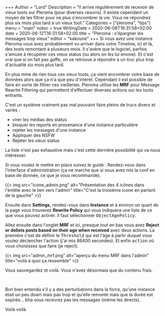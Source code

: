 +++
Author = "Lord"
Description = "Il arrive régulièrement de recevoir de vieux toots sur Pleroma (pour diverses raisons). Il existe cependant un moyen de les filtrer pour ne plus s'encombrer la vie. Vous ne répondrez plus six mois plus tard à un vieux toot."
Categories = ["pleroma", "tips"]
menu = "main"
notoc = true
WritingDate = 2020-06-08T16:31:58+02:00
date = 2020-06-12T16:31:58+02:00
title = "Pleroma : s'épargner les messages trop vieux"
editor = "kakoune"
+++
Si vous avez une instance Pleroma vous avez probablement vu arriver dans votre Timeline, ici et là, des toots remontant à plusieurs mois.
Il s'avère que le logiciel, parfois s'amuse à récupérer ces vieux status (ou alors on les lui envoie).
Et c'est vrai que si on fait pas gaffe, on se retrouve à répondre à un truc plus trop d'actualité six mois plus tard.

En plus mine de rien tous ces vieux toots, ça vient encombrer votre base de données alors que ça n'a que peu d'intéret.
Cependant il est possible de faire en sorte de filtrer ces vieilleries.
Pleroma utilise les **MRF** pour Message Rewrite Filtering qui permettent d'effectuer diverses actions sur les toots entrants.

C'est un système vraiment pas mal pouvaint faire pleins de trucs divers et variés :

  - virer les médias des status
  - bloquer les reports en provenance d'une instance particulière
  - rejeter les messages d'une instance
  - Appliquer des NSFW
  - Rejeter les vieux status

La liste n'est pas exhaustive mais c'est cette dernière possibilité qui va nous intéresser.

Si vous voulez le mettre en place suivez le guide :
Rendez-vous dans l'interface d'administration (ça ne marche que si vous avez mis la conf en base de donnée, ce que je vous recommande).

{{< img src="icone_admin.png" alt="Présentation des 4 icônes dans l'entête avec le lien vers l'admin" title="C'est la troisième icone en partant de la gauche" >}}

Ensuite dans **Settings**, rendez-vous dans **Instance** et à environ un quart de la page vous trouverez **Rewrite Policy** qui vous indiquera une liste de ce que vous pouvez activer.
Il faut sélectionner <kbd>ObjectAgePolicy</kbd>.

Allez ensuite dans l'onglet **MRF** et ici, presque tout en bas vous avez **Reject or delists posts based on their age when received** avec deux actions.
La première c'est de définir le <kbd>Threshold</kbd> qui est l'âge à partir duquel vous voulez déclencher l'action (j'ai mis 86400 secondes).
Et enfin <kbd>action</kbd> où vous choisissez que faire (je reject).

{{< img src="admin_mrf.png" alt="aperçu du menu MRF dans l'admin" title="voilà à quoi ça ressemble" >}}

Vous sauvegardez et voilà.
Vous n'avez désormais que du contenu frais.

<br>

Bon bien entendu s'il y a des perturbations dans la force, qu'une instance était un peu down mais pas trop et qu'elle remonte mais que la durée est expirée… bha vous recevrez pas les messages (même les directs).

Voilà voilà.

